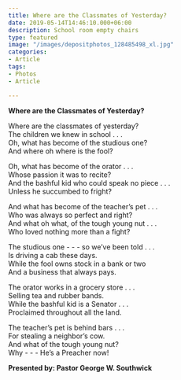 ```yaml
---
title: Where are the Classmates of Yesterday?
date: 2019-05-14T14:46:10.000+06:00
description: School room empty chairs
type: featured
image: "/images/depositphotos_128485498_xl.jpg"
categories:
- Article
tags:
- Photos
- Article

---
```

**Where are the Classmates of Yesterday?**

Where are the classmates of yesterday?  
The children we knew in school . . .  
Oh, what has become of the studious one?  
And where oh where is the fool?

Oh, what has become of the orator . . .  
Whose passion it was to recite?  
And the bashful kid who could speak no piece . . .  
Unless he succumbed to fright?

And what has become of the teacher’s pet . . .  
Who was always so perfect and right?  
And what oh what, of the tough young nut . . .  
Who loved nothing more than a fight?

The studious one - - - so we’ve been told . . .  
Is driving a cab these days.  
While the fool owns stock in a bank or two  
And a business that always pays.

The orator works in a grocery store . . .  
Selling tea and rubber bands.  
While the bashful kid is a Senator . . .  
Proclaimed throughout all the land.

The teacher’s pet is behind bars . . .  
For stealing a neighbor’s cow.  
And what of the tough young nut?  
Why - - - He’s a Preacher now!

**Presented by: Pastor George W. Southwick**